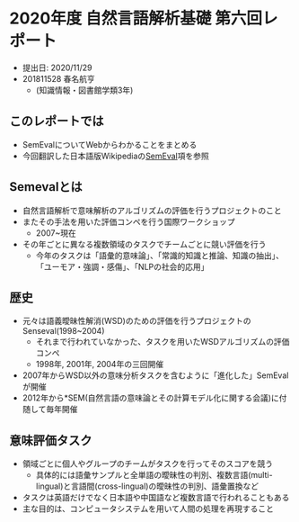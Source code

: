 # 2020年度 自然言語解析基礎 第六回レポート

- 提出日: 2020/11/29
- 201811528 春名航亨
  - (知識情報・図書館学類3年)

## このレポートでは

- SemEvalについてWebからわかることをまとめる
- 今回翻訳した日本語版Wikipediaの[SemEval](https://ja.wikipedia.org/wiki/SemEval)項を参照

## Semevalとは

- 自然言語解析で意味解析のアルゴリズムの評価を行うプロジェクトのこと
- またその手法を用いた評価コンペを行う国際ワークショップ
  - 2007~現在
- その年ごとに異なる複数領域のタスクでチームごとに競い評価を行う
  - 今年のタスクは「語彙的意味論」、「常識的知識と推論、知識の抽出」、「ユーモア・強調・感傷」、「NLPの社会的応用」

## 歴史

- 元々は語義曖昧性解消(WSD)のための評価を行うプロジェクトのSenseval(1998~2004)
  - それまで行われていなかった、タスクを用いたWSDアルゴリズムの評価コンペ
  - 1998年, 2001年, 2004年の三回開催
- 2007年からWSD以外の意味分析タスクを含むように「進化した」SemEvalが開催
- 2012年から*SEM(自然言語の意味論とその計算モデル化に関する会議)に付随して毎年開催

## 意味評価タスク

- 領域ごとに個人やグループのチームがタスクを行ってそのスコアを競う
  - 具体的には語彙サンプルと全単語の曖昧性の判別、複数言語(multi-lingual)と言語間(cross-lingual)の曖昧性の判別、語彙置換など
- タスクは英語だけでなく日本語や中国語など複数言語で行われることもある
- 主な目的は、コンピュータシステムを用いて人間の処理を再現すること
